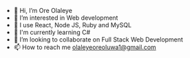 - 👋 Hi, I’m Ore Olaleye
- 👀 I’m interested in Web development
- 🌱 I use React, Node JS, Ruby and MySQL
- 🌱 I'm currently learning C# 
- 💞️ I’m looking to collaborate on Full Stack Web Development
- 📫 How to reach me olaleyeoreoluwa1@gmail.com

<!---
oreolaleye/oreolaleye is a ✨ special ✨ repository because its `README.md` (this file) appears on your GitHub profile.
You can click the Preview link to take a look at your changes.
--->
